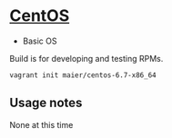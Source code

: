 # [CentOS](http://centos.org)

* Basic OS

Build is for developing and testing RPMs.

`vagrant init maier/centos-6.7-x86_64`

## Usage notes

None at this time
